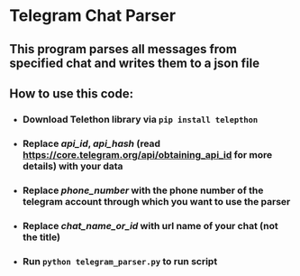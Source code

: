 # Telegram Chat Parser
## This program parses all messages from specified chat and writes them to a json file
## How to use this code:

* ### Download Telethon library via `pip install telepthon`
* ### Replace *api_id*, *api_hash* (read https://core.telegram.org/api/obtaining_api_id for more details) with your data
* ### Replace *phone_number* with the phone number of the telegram account through which you want to use the parser
* ### Replace *chat_name_or_id* with url name of your chat (not the title)
* ### Run `python telegram_parser.py` to run script